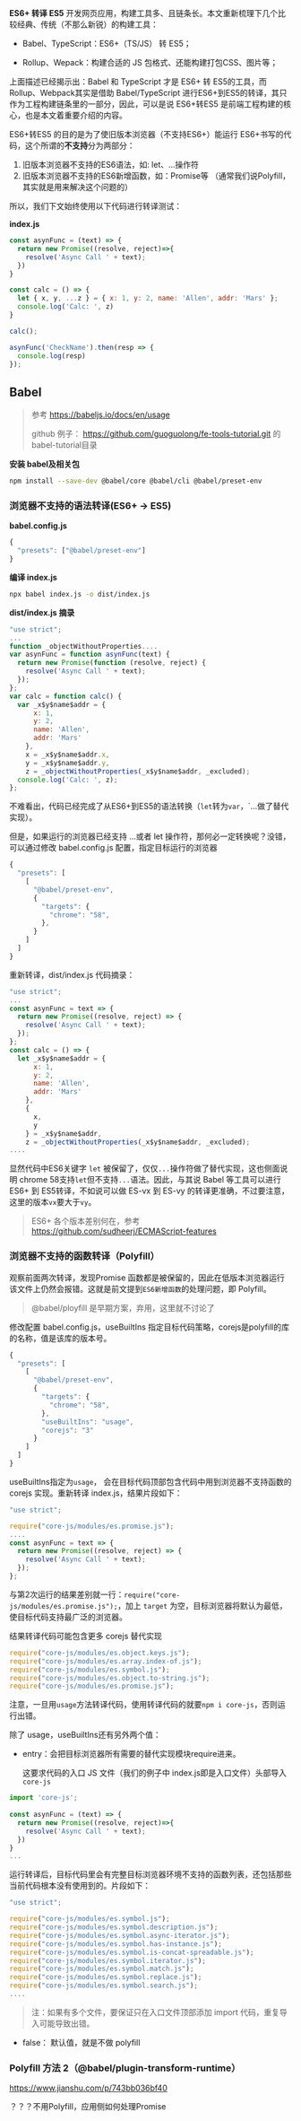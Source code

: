  **ES6+ 转译 ES5** 开发网页应用，构建工具多、且链条长。本文重新梳理下几个比较经典、传统（不那么新锐）的构建工具：

* Babel、TypeScript：ES6+（TS/JS） 转 ES5；

* Rollup、Wepack：构建合适的 JS 包格式、还能构建打包CSS、图片等；

上面描述已经揭示出：Babel 和 TypeScript 才是 ES6+ 转 ES5的工具，而 Rollup、Webpack其实是借助 Babel/TypeScript 进行ES6+到ES5的转译，其只作为工程构建链条里的一部分，因此，可以是说 ES6+转ES5 是前端工程构建的核心，也是本文着重要介绍的内容。

ES6+转ES5 的目的是为了使旧版本浏览器（不支持ES6+）能运行 ES6+书写的代码，这个所谓的**不支持**分为两部分：

1. 旧版本浏览器不支持的ES6语法，如: let、...操作符
2. 旧版本浏览器不支持的ES6新增函数，如：Promise等 （通常我们说Polyfill，其实就是用来解决这个问题的）

所以，我们下文始终使用以下代码进行转译测试：

**index.js**

```js
const asynFunc = (text) => {
  return new Promise((resolve, reject)=>{
    resolve('Async Call ' + text);
  })
}

const calc = () => {
  let { x, y, ...z } = { x: 1, y: 2, name: 'Allen', addr: 'Mars' };  
  console.log('Calc: ', z)
}

calc();

asynFunc('CheckName').then(resp => {
  console.log(resp)
});
```



## Babel

> 参考 https://babeljs.io/docs/en/usage 
>
> github 例子： https://github.com/guoguolong/fe-tools-tutorial.git 的 babel-tutorial目录

**安装 babel及相关包**

```bash
npm install --save-dev @babel/core @babel/cli @babel/preset-env
```

### 浏览器不支持的语法转译(ES6+ -> ES5)

**babel.config.js**

```js
{
  "presets": ["@babel/preset-env"]
}
```

**编译 index.js**

```bash
npx babel index.js -o dist/index.js
```

**dist/index.js 摘录**

```js
"use strict";
...
function _objectWithoutProperties....
var asynFunc = function asynFunc(text) {
  return new Promise(function (resolve, reject) {
    resolve('Async Call ' + text);
  });
};
var calc = function calc() {
  var _x$y$name$addr = {
      x: 1,
      y: 2,
      name: 'Allen',
      addr: 'Mars'
    },
    x = _x$y$name$addr.x,
    y = _x$y$name$addr.y,
    z = _objectWithoutProperties(_x$y$name$addr, _excluded);
  console.log('Calc: ', z);
};
```

不难看出，代码已经完成了从ES6+到ES5的语法转换（`let`转为`var`，`...做了替代实现）。

但是，如果运行的浏览器已经支持 ...或者 let 操作符，那何必一定转换呢？没错，可以通过修改 babel.config.js 配置，指定目标运行的浏览器

```js
{
  "presets": [
    [
      "@babel/preset-env",
      {
        "targets": {
          "chrome": "58",
        },
      }
    ]
  ]
}
```

重新转译，dist/index.js 代码摘录：

```js
"use strict";
...
const asynFunc = text => {
  return new Promise((resolve, reject) => {
    resolve('Async Call ' + text);
  });
};
const calc = () => {
  let _x$y$name$addr = {
      x: 1,
      y: 2,
      name: 'Allen',
      addr: 'Mars'
    },
    {
      x,
      y
    } = _x$y$name$addr,
    z = _objectWithoutProperties(_x$y$name$addr, _excluded);
....
```

显然代码中ES6关键字 `let` 被保留了，仅仅`...`操作符做了替代实现，这也侧面说明 chrome 58支持`let`但不支持`...`语法。因此，与其说 Babel 等工具可以进行 ES6+ 到 ES5转译，不如说可以做 ES-vx 到 ES-vy 的转译更准确，不过要注意，这里的版本`vx`要大于`vy`。

> ES6+ 各个版本差别何在，参考 https://github.com/sudheerj/ECMAScript-features

### 浏览器不支持的函数转译（Polyfill）

观察前面两次转译，发现Promise 函数都是被保留的，因此在低版本浏览器运行该文件上仍然会报错。这就是前文提到`ES6新增函数`的处理问题，即 Polyfill。

> @babel/ployfill 是早期方案，弃用，这里就不讨论了

修改配置 babel.config.js，useBuiltIns 指定目标代码策略，corejs是polyfill的库的名称，值是该库的版本号。

```js
{
  "presets": [
    [
      "@babel/preset-env",
      {
        "targets": {
          "chrome": "58",
        },
        "useBuiltIns": "usage",
        "corejs": "3"
      }
    ]
  ]
}
```

useBuiltIns指定为`usage`， 会在目标代码顶部包含代码中用到浏览器不支持函数的 corejs 实现。重新转译 index.js，结果片段如下：

```js
"use strict";

require("core-js/modules/es.promise.js");
....
const asynFunc = text => {
  return new Promise((resolve, reject) => {
    resolve('Async Call ' + text);
  });
};
```

与第2次运行的结果差别就一行：`require("core-js/modules/es.promise.js");`，加上 `target` 为空，目标浏览器将默认为最低，使目标代码支持最广泛的浏览器。

结果转译代码可能包含更多 corejs 替代实现

```js
require("core-js/modules/es.object.keys.js");
require("core-js/modules/es.array.index-of.js");
require("core-js/modules/es.symbol.js");
require("core-js/modules/es.object.to-string.js");
require("core-js/modules/es.promise.js");
```

注意，一旦用`usage`方法转译代码，使用转译代码的就要`npm i core-js`，否则运行出错。

除了 usage，useBuiltIns还有另外两个值：

* entry：会把目标浏览器所有需要的替代实现模块require进来。

  这要求代码的入口 JS 文件（我们的例子中 index.js即是入口文件）头部导入 `core-js`

```js
import 'core-js';
  
const asynFunc = (text) => {
  return new Promise((resolve, reject)=>{
    resolve('Async Call ' + text);
  })
}
...
```
运行转译后，目标代码里会有完整目标浏览器环境不支持的函数列表，还包括那些当前代码根本没有使用到的。片段如下：
```js
"use strict";

require("core-js/modules/es.symbol.js");
require("core-js/modules/es.symbol.description.js");
require("core-js/modules/es.symbol.async-iterator.js");
require("core-js/modules/es.symbol.has-instance.js");
require("core-js/modules/es.symbol.is-concat-spreadable.js");
require("core-js/modules/es.symbol.iterator.js");
require("core-js/modules/es.symbol.match.js");
require("core-js/modules/es.symbol.replace.js");
require("core-js/modules/es.symbol.search.js");
....
```

>注：如果有多个文件，要保证只在入口文件顶部添加 import 代码，重复导入可能导致出错。

* false： 默认值，就是不做 polyfill

### Polyfill 方法 2（@babel/plugin-transform-runtime）

https://www.jianshu.com/p/743bb036bf40

？？？不用Polyfill，应用侧如何处理Promise

